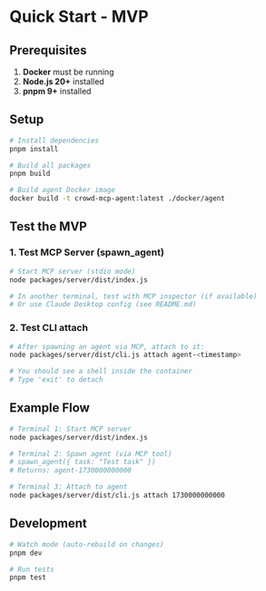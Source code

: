 # Quick Start - MVP

## Prerequisites

1. **Docker** must be running
2. **Node.js 20+** installed
3. **pnpm 9+** installed

## Setup

```bash
# Install dependencies
pnpm install

# Build all packages
pnpm build

# Build agent Docker image
docker build -t crowd-mcp-agent:latest ./docker/agent
```

## Test the MVP

### 1. Test MCP Server (spawn_agent)

```bash
# Start MCP server (stdio mode)
node packages/server/dist/index.js

# In another terminal, test with MCP inspector (if available)
# Or use Claude Desktop config (see README.md)
```

### 2. Test CLI attach

```bash
# After spawning an agent via MCP, attach to it:
node packages/server/dist/cli.js attach agent-<timestamp>

# You should see a shell inside the container
# Type 'exit' to detach
```

## Example Flow

```bash
# Terminal 1: Start MCP server
node packages/server/dist/index.js

# Terminal 2: Spawn agent (via MCP tool)
# spawn_agent({ task: "Test task" })
# Returns: agent-1730000000000

# Terminal 3: Attach to agent
node packages/server/dist/cli.js attach 1730000000000
```

## Development

```bash
# Watch mode (auto-rebuild on changes)
pnpm dev

# Run tests
pnpm test
```
